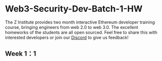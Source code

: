 # Web3-Security-Dev-Batch-1-HW
The Z Institute provides two month interactive Ethereum developer training course, bringing engineers from web 2.0 to web 3.0. The excellent homeworks of the students are all open sourced. Feel free to share this with interested developers or join our [Discord](https://discord.gg/MTTgzdnXpS) to give us feedback! 

## Week 1：1